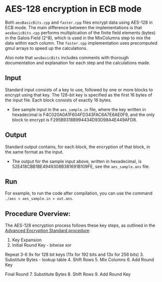 # AES-128 encryption in ECB mode

Both `aesBasicBits.cpp` and `faster.cpp` files encrypt data using AES-128 in ECB mode. The main difference between the implementations is that `aesBasicBits.cpp` performs multiplication of the finite field elements (bytes) in the Galois Field (2^8), which is used in the MixColumns step to mix the data within each column. The `faster.cpp` implementation uses precomputed gmul arrays to speed up the calculations. 

Also note that `aesBasicBits` includes comments with thorough documentation and explanation for each step and the calculations made.

## Input
Standard input consists of a key to use, followed by one or more blocks to encrypt using that key. The 128-bit key is specified as the first 16 bytes of the input file. Each block consists of exactly 16 bytes.

* See sample input in the `aes_sample.in` file, where the key written in hexadecimal is F4C020A0A1F604FD343FAC6A7E6AE0F9, and the only block to encrypt is F295B9318B994434D93D98A4E449AFD8.

## Output
Standard output contains, for each block, the encryption of that block, in the same format as the input.

* The output for the sample input above, written in hexadecimal, is 52E418CBB1BE4949308B381691B109FE, see the `aes_sample.ans` file. 

## Run
For example, to run the code after compilation, you can use the command `./aes < aes_sample.in > out.ans`.

## Procedure Overview:
The AES-128 encryption process follows these key steps, as outlined in the [Advanced Encryption Standard procedure](https://en.wikipedia.org/wiki/Advanced_Encryption_Standard):

  1. Key Expansion
  2. Initial Round Key - bitwise xor

Repeat 3-6 9x for 128 bit keys (11x for 192 bits and 13x for 256 bits)
  3. Substitute Bytes - lookup table
  4. Shift Rows 
  5. Mix Columns 
  6. Add Round Key

 Final Round
  7. Substitute Bytes
  8. Shift Rows
  9. Add Round Key

